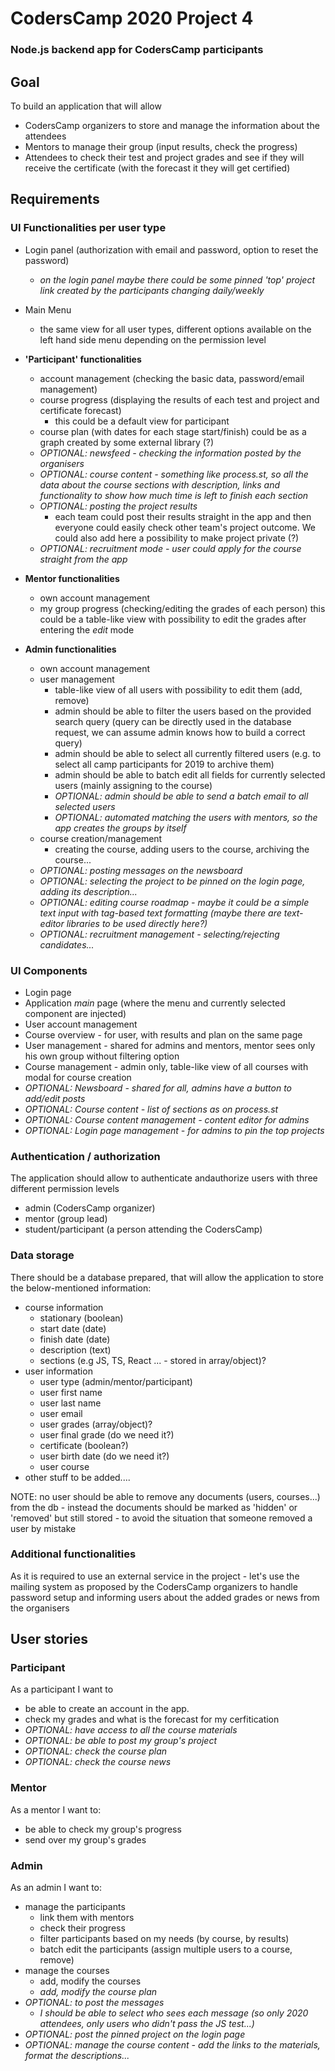 # CodersCamp 2020 Project 4 
### Node.js backend app for CodersCamp participants

## Goal

To build an application that will allow 
- CodersCamp organizers to store and manage the information about the attendees
- Mentors to manage their group (input results, check the progress)
- Attendees to check their test and project grades and see if they will receive the certificate (with the forecast it they will get certified)

## Requirements

### UI Functionalities per user type

- Login panel (authorization with email and password, option to reset the password)
    - *on the login panel maybe there could be some pinned 'top' project link created by the participants changing daily/weekly*
- Main Menu
    - the same view for all user types, different options available on the left hand side menu depending on the permission level

- **'Participant' functionalities**
    - account management (checking the basic data, password/email management)
    - course progress (displaying the results of each test and project and certificate forecast)
        - this could be a default view for participant
    - course plan (with dates for each stage start/finish) could be as a graph created by some external library (?)
    - *OPTIONAL: newsfeed - checking the information posted by the organisers*
    - *OPTIONAL: course content - something like process.st, so all the data about the course sections with description, links and functionality to show how much time is left to finish each section*
    - *OPTIONAL: posting the project results*
        - each team could post their results straight in the app and then everyone could easily check other team's project outcome. We could also add here a possibility to make project private (?)
    - *OPTIONAL: recruitment mode - user could apply for the course straight from the app*

- **Mentor functionalities**
    - own account management
    - my group progress (checking/editing the grades of each person) this could be a table-like view with possibility to edit the grades after entering the *edit* mode

- **Admin functionalities**
    - own account management
    - user management
        - table-like view of all users with possibility to edit them (add, remove)
        - admin should be able to filter the users based on the provided search query (query can be directly used in the database request, we can assume admin knows how to build a correct query)
        - admin should be able to select all currently filtered users (e.g. to select all camp participants for 2019 to archive them)
        - admin should be able to batch edit all fields for currently selected users (mainly assigning to the course)
        - *OPTIONAL: admin should be able to send a batch email to all selected users*
        - *OPTIONAL: automated matching the users with mentors, so the app creates the groups by itself*
    - course creation/management
        - creating the course, adding users to the course, archiving the course...
    - *OPTIONAL: posting messages on the newsboard*
    - *OPTIONAL: selecting the project to be pinned on the login page, adding its description...*
    - *OPTIONAL: editing course roadmap - maybe it could be a simple text input with tag-based text formatting (maybe there are text-editor libraries to be used directly here?)*
    - *OPTIONAL: recruitment management - selecting/rejecting candidates...*

### UI Components

- Login page
- Application *main* page (where the menu and currently selected component are injected)
- User account management
- Course overview - for user, with results and plan on the same page
- User management - shared for admins and mentors, mentor sees only his own group without filtering option
- Course management - admin only, table-like view of all courses with modal for course creation
- *OPTIONAL: Newsboard - shared for all, admins have a button to add/edit posts*
- *OPTIONAL: Course content - list of sections as on process.st*
- *OPTIONAL: Course content management - content editor for admins*
- *OPTIONAL: Login page management - for admins to pin the top projects*

### Authentication / authorization
The application should allow to authenticate andauthorize users with three different permission levels
- admin (CodersCamp organizer)
- mentor (group lead)
- student/participant (a person attending the CodersCamp)

### Data storage
There should be a database prepared, that will allow the application to store the below-mentioned information:
- course information
    - stationary (boolean)
    - start date (date)
    - finish date (date)
    - description (text)
    - sections (e.g JS, TS, React ... - stored in array/object)?
- user information
   - user type (admin/mentor/participant)
   - user first name
   - user last name
   - user email
   - user grades (array/object)?
   - user final grade (do we need it?)
   - certificate (boolean?)
   - user birth date (do we need it?)
   - user course
- other stuff to be added....

NOTE: no user should be able to remove any documents (users, courses...) from the db - instead the documents should be marked as 'hidden' or 'removed' but still stored - to avoid the situation that someone removed a user by mistake

### Additional functionalities
As it is required to use an external service in the project - let's use the mailing system as proposed by the CodersCamp organizers to handle password setup and informing users about the added grades or news from the organisers

## User stories
### Participant
As a participant I want to 
- be able to create an account in the app.
- check my grades and what is the forecast for my cerfitication
- *OPTIONAL: have access to all the course materials*
- *OPTIONAL: be able to post my group's project*
- *OPTIONAL: check the course plan*
- *OPTIONAL: check the course news*

### Mentor
As a mentor I want to:
- be able to check my group's progress
- send over my group's grades

### Admin
As an admin I want to:
- manage the participants 
    - link them with mentors
    - check their progress
    - filter participants based on my needs (by course, by results)
    - batch edit the participants (assign multiple users to a course, remove)
- manage the courses
    - add, modify the courses
    - *add, modify the course plan*
- *OPTIONAL: to post the messages*
    - *I should be able to select who sees each message (so only 2020 attendees, only users who didn't pass the JS test...)*
- *OPTIONAL: post the pinned project on the login page*
- *OPTIONAL: manage the course content - add the links to the materials, format the descriptions...*
